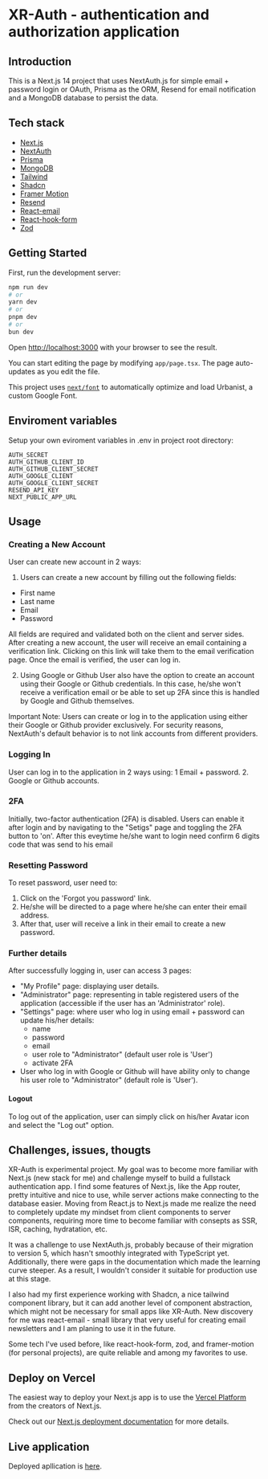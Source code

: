 # XR-Auth - authentication and authorization application

## Introduction

This is a Next.js 14 project that uses NextAuth.js for simple email + password login or OAuth, Prisma as the ORM, Resend for email notification and a MongoDB database to persist the data.


## Tech stack

- [Next.js](https://nextjs.org/docs)
- [NextAuth](https://authjs.dev/getting-started/introduction)
- [Prisma](https://www.prisma.io/docs)
- [MongoDB](https://www.mongodb.com)
- [Tailwind](https://tailwindcss.com/docs/installation)
- [Shadcn](https://ui.shadcn.com/docs)
- [Framer Motion](https://www.framer.com/motion)
- [Resend](https://resend.com/docs/introduction)
- [React-email](https://react.email/docs/introduction)
- [React-hook-form](https://react-hook-form.com)
- [Zod](https://zod.dev)


## Getting Started

First, run the development server:

```bash
npm run dev
# or
yarn dev
# or
pnpm dev
# or
bun dev
```

Open [http://localhost:3000](http://localhost:3000) with your browser to see the result.

You can start editing the page by modifying `app/page.tsx`. The page auto-updates as you edit the file.

This project uses [`next/font`](https://nextjs.org/docs/basic-features/font-optimization) to automatically optimize and load Urbanist, a custom Google Font.

## Enviroment variables

Setup your own eviroment variables in .env in project root directory:

```DATABASE_URL
AUTH_SECRET
AUTH_GITHUB_CLIENT_ID 
AUTH_GITHUB_CLIENT_SECRET
AUTH_GOOGLE_CLIENT
AUTH_GOOGLE_CLIENT_SECRET
RESEND_API_KEY
NEXT_PUBLIC_APP_URL
```

## Usage

### Creating a New Account

User can create new account in 2 ways: 

1.  Users can create a new account by filling out the following fields:
- First name
- Last name
- Email
- Password
  
All fields are required and validated both on the client and server sides.
After creating a new account, the user will receive an email containing a verification link. Clicking on this link will take them to the email verification page. Once the email is verified, the user can log in.

2. Using Google or Github
User also have the option to create an account using their Google or Github credentials. In this case, he/she won't receive a verification email or be able to set up 2FA since this is handled by Google and Github themselves.

Important Note:
Users can create or log in to the application using either their Google or Github provider exclusively. For security reasons, NextAuth's default behavior is to not link accounts from different providers.


### Logging In
User can log in to the application in 2 ways using:
1  Email + password.
2. Google or Github accounts.

### 2FA
Initially, two-factor authentication (2FA) is disabled. Users can enable it after login and by navigating to the "Setigs" page and toggling the 2FA button to 'on'. After this eveytime he/she want to login need confirm 6 digits code that was send to his email

### Resetting Password
To reset password, user need to:
1. Click on the 'Forgot you password' link.
2. He/she will be directed to a page where he/she can enter their email address. 
3. After that, user will receive a link in their email to create a new password.

### Further details
After successfully logging in, user can access 3 pages:
- "My Profile" page: displaying user details.
- "Administrator" page: representing in table registered users of the application (accessible if the user has an 'Administrator' role).
- "Settings" page: where user who log in using email + password can update his/her details:
  - name
  - password
  - email
  - user role to "Administrator" (default user role is 'User')
  - activate 2FA
-  User who log in with Google or Github will have ability only to change his user role to "Administrator" (default role is 'User').

#### Logout
To log out of the application, user can simply click on his/her Avatar icon and select the "Log out" option.

## Challenges, issues, thougts

XR-Auth is experimental project. My goal was to become more familiar with Next.js (new stack for me) and challenge myself to build a fullstack authentication app. I find some features of Next.js, like the App router, pretty intuitive and nice to use, while server actions make connecting to the database easier. Moving from React.js to Next.js made me realize the need to completely update my mindset from client components to server components, requiring more time to become familiar with consepts as SSR, ISR, caching, hydratation, etc. 

It was a challenge to use NextAuth.js, probably because of their migration to version 5, which hasn't smoothly integrated with TypeScript yet. Additionally, there were gaps in the documentation which made the learning curve steeper. As a result, I wouldn't consider it suitable for production use at this stage.

I also had my first experience working with Shadcn, a nice tailwind component library, but it can add another level of component abstraction, which might not be necessary for small apps like XR-Auth. New discovery for me was react-email - small library that very useful for creating email newsletters and I am planing to use it in the future.

Some tech I've used before, like react-hook-form, zod, and framer-motion (for personal projects), are quite reliable and among my favorites to use.

## Deploy on Vercel

The easiest way to deploy your Next.js app is to use the [Vercel Platform](https://vercel.com/new?utm_medium=default-template&filter=next.js&utm_source=create-next-app&utm_campaign=create-next-app-readme) from the creators of Next.js.

Check out our [Next.js deployment documentation](https://nextjs.org/docs/deployment) for more details.

## Live application

Deployed apllication is [here](https://xr-auth.vercel.app).

